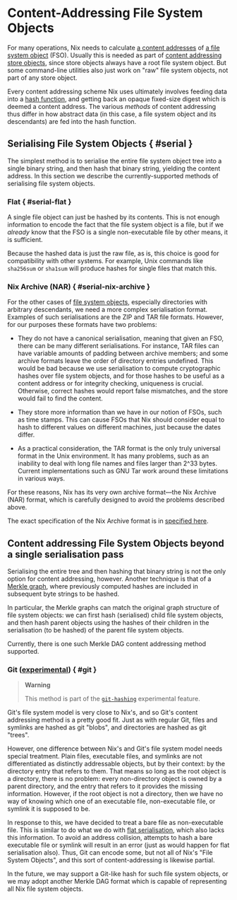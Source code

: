 # Content-Addressing File System Objects

For many operations, Nix needs to calculate [a content addresses](@docroot@/glossary.md#gloss-content-address) of [a file system object][file system object] (FSO).
Usually this is needed as part of
[content addressing store objects](../store-object/content-address.md),
since store objects always have a root file system object.
But some command-line utilities also just work on "raw" file system objects, not part of any store object.

Every content addressing scheme Nix uses ultimately involves feeding data into a [hash function](https://en.wikipedia.org/wiki/Hash_function), and getting back an opaque fixed-size digest which is deemed a content address.
The various *methods* of content addressing thus differ in how abstract data (in this case, a file system object and its descendants) are fed into the hash function.

## Serialising File System Objects { #serial }

The simplest method is to serialise the entire file system object tree into a single binary string, and then hash that binary string, yielding the content address.
In this section we describe the currently-supported methods of serialising file system objects.

### Flat { #serial-flat }

A single file object can just be hashed by its contents.
This is not enough information to encode the fact that the file system object is a file,
but if we *already* know that the FSO is a single non-executable file by other means, it is sufficient.

Because the hashed data is just the raw file, as is, this choice is good for compatibility with other systems.
For example, Unix commands like `sha256sum` or `sha1sum` will produce hashes for single files that match this.

### Nix Archive (NAR) { #serial-nix-archive }

For the other cases of [file system objects][file system object], especially directories with arbitrary descendants, we need a more complex serialisation format.
Examples of such serialisations are the ZIP and TAR file formats.
However, for our purposes these formats have two problems:

- They do not have a canonical serialisation, meaning that given an FSO, there can
be many different serialisations.
  For instance, TAR files can have variable amounts of padding between archive members;
  and some archive formats leave the order of directory entries undefined.
  This would be bad because we use serialisation to compute cryptographic hashes over file system objects, and for those hashes to be useful as a content address or for integrity checking, uniqueness is crucial.
  Otherwise, correct hashes would report false mismatches, and the store would fail to find the content.

- They store more information than we have in our notion of FSOs, such as time stamps.
  This can cause FSOs that Nix should consider equal to hash to different values on different machines, just because the dates differ.

- As a practical consideration, the TAR format is the only truly universal format in the Unix environment.
  It has many problems, such as an inability to deal with long file names and files larger than 2^33 bytes.
  Current implementations such as GNU Tar work around these limitations in various ways.

For these reasons, Nix has its very own archive format—the Nix Archive (NAR) format,
which is carefully designed to avoid the problems described above.

The exact specification of the Nix Archive format is in [specified here](../../protocols/bsd-archive.md).

## Content addressing File System Objects beyond a single serialisation pass

Serialising the entire tree and then hashing that binary string is not the only option for content addressing, however.
Another technique is that of a [Merkle graph](https://en.wikipedia.org/wiki/Merkle_tree), where previously computed hashes are included in subsequent byte strings to be hashed.

In particular, the Merkle graphs can match the original graph structure of file system objects:
we can first hash (serialised) child file system objects, and then hash parent objects using the hashes of their children in the serialisation (to be hashed) of the parent file system objects.

Currently, there is one such Merkle DAG content addressing method supported.

### Git ([experimental][xp-feature-git-hashing]) { #git }

> **Warning**
>
> This method is part of the [`git-hashing`][xp-feature-git-hashing] experimental feature.

Git's file system model is very close to Nix's, and so Git's content addressing method is a pretty good fit.
Just as with regular Git, files and symlinks are hashed as git "blobs", and directories are hashed as git "trees".

However, one difference between Nix's and Git's file system model needs special treatment.
Plain files, executable files, and symlinks are not differentiated as distinctly addressable objects, but by their context: by the directory entry that refers to them.
That means so long as the root object is a directory, there is no problem:
every non-directory object is owned by a parent directory, and the entry that refers to it provides the missing information.
However, if the root object is not a directory, then we have no way of knowing which one of an executable file, non-executable file, or symlink it is supposed to be.

In response to this, we have decided to treat a bare file as non-executable file.
This is similar to do what we do with [flat serialisation](#serial-flat), which also lacks this information.
To avoid an address collision, attempts to hash a bare executable file or symlink will result in an error (just as would happen for flat serialisation also).
Thus, Git can encode some, but not all of Nix's "File System Objects", and this sort of content-addressing is likewise partial.

In the future, we may support a Git-like hash for such file system objects, or we may adopt another Merkle DAG format which is capable of representing all Nix file system objects.


[file system object]: ../file-system-object.md
[store object]: ../store-object.md
[xp-feature-git-hashing]: @docroot@/development/experimental-features.md#xp-feature-git-hashing
